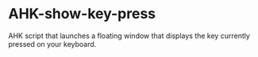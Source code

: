 # AHK-show-key-press
AHK script that launches a floating window that displays the key currently pressed on your keyboard.  
